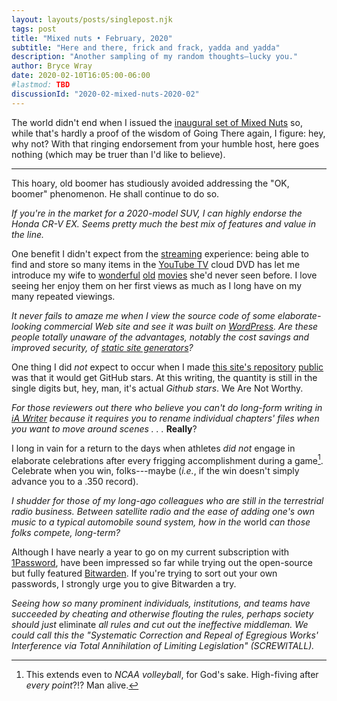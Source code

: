 ```yaml
---
layout: layouts/posts/singlepost.njk
tags: post
title: "Mixed nuts • February, 2020"
subtitle: "Here and there, frick and frack, yadda and yadda"
description: "Another sampling of my random thoughts—lucky you."
author: Bryce Wray
date: 2020-02-10T16:05:00-06:00
#lastmod: TBD
discussionId: "2020-02-mixed-nuts-2020-02"
---
```


The world didn't end when I issued the [inaugural set of Mixed Nuts](/posts/2019/11/mixed-nuts-2019-11) so, while that's hardly a proof of the wisdom of Going There again, I figure: hey, why not? With that ringing endorsement from your humble host, here goes nothing (which may be truer than I'd like to believe).

-------

This hoary, old boomer has studiously avoided addressing the "OK, boomer" phenomenon. He shall continue to do so.

*If you're in the market for a 2020-model SUV, I can highly endorse the Honda CR-V EX. Seems pretty much the best mix of features and value in the line.*

One benefit I didn't expect from the [streaming](/posts/2020/01/streamers-party) experience: being able to find and store so many items in the [YouTube TV](https://tv.youtube.com) cloud DVD has let me introduce my wife to [wonderful](https://www.imdb.com/title/tt0025878/) [old](https://www.imdb.com/title/tt0040613/) [movies](https://www.imdb.com/title/tt0032904/) she'd never seen before. I love seeing her enjoy them on her first views as much as I long have on my many repeated viewings.

*It never fails to amaze me when I view the source code of some elaborate-looking commercial Web site and see it was built on [WordPress](https://wordpress.org). Are these people totally unaware of the advantages, notably the cost savings and improved security, of [static site generators](https://staticgen.com)?*

One thing I did *not* expect to occur when I made [this site's repository](https://github.com/brycewray/eleventy_bundler) [public](/posts/2019/12/code-comfort-eleventy-webpack) was that it would get GitHub stars. At this writing, the quantity is still in the single digits but, hey, man, it's actual *Github stars*. We Are Not Worthy.

*For those reviewers out there who believe you can't do long-form writing in [iA Writer](https://ia.net/writer) because it requires you to rename individual chapters' files when you want to move around scenes&nbsp;.&nbsp;.&nbsp;.* **Really**?

I long in vain for a return to the days when athletes *did not* engage in elaborate celebrations after every frigging accomplishment during a game[^Volleyball]. Celebrate when you win, folks---maybe (*i.e.*, if the win doesn't simply advance you to a .350 record).

[^Volleyball]: This extends even to *NCAA volleyball*, for God's sake. High-fiving after *every point*?!? Man alive.

*I shudder for those of my long-ago colleagues who are still in the terrestrial radio business. Between satellite radio and the ease of adding one's own music to a typical automobile sound system, how in the* world *can those folks compete, long-term?*

Although I have nearly a year to go on my current subscription with [1Password](https://1password.com), have been impressed so far while trying out the open-source but fully featured [Bitwarden](https://bitwarden.com). If you're trying to sort out your own passwords, I strongly urge you to give Bitwarden a try.

*Seeing how so many prominent individuals, institutions, and teams have succeeded by cheating and otherwise flouting the rules, perhaps society should just* eliminate *all rules and cut out the ineffective middleman. We could call this the "Systematic Correction and Repeal of Egregious Works' Interference via Total Annihilation of Limiting Legislation" (SCREWITALL).*